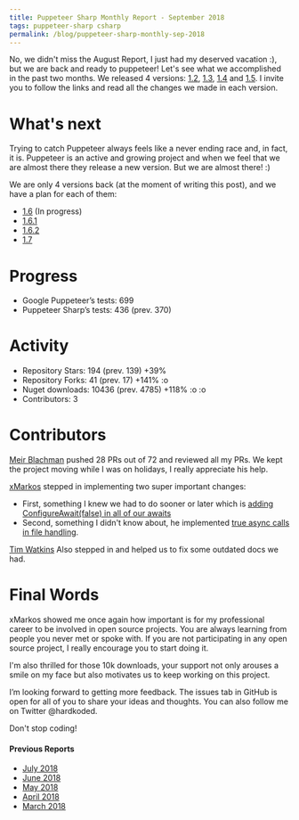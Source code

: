 ```yaml
---
title: Puppeteer Sharp Monthly Report - September 2018
tags: puppeteer-sharp csharp
permalink: /blog/puppeteer-sharp-monthly-sep-2018
---
```

 
No, we didn't miss the August Report, I just had my deserved vacation :), but we are back and ready to puppeteer!
Let's see what we accomplished in the past two months. We released 4 versions: [1.2](https://github.com/kblok/puppeteer-sharp/releases/tag/v1.2), [1.3](https://github.com/kblok/puppeteer-sharp/releases/tag/v1.3), [1.4](https://github.com/kblok/puppeteer-sharp/releases/tag/v1.4) and [1.5](https://github.com/kblok/puppeteer-sharp/releases/tag/v1.5). I invite you to follow the links and read all the changes we made in each version.

# What's next

Trying to catch Puppeteer always feels like a never ending race and, in fact, it is. Puppeteer is an active and growing project and when we feel that we are almost there they release a new version. But we are almost there! :)

We are only 4 versions back (at the moment of writing this post), and we have a plan for each of them:

* [1.6](https://github.com/kblok/puppeteer-sharp/projects/21) (In progress)
* [1.6.1](https://github.com/kblok/puppeteer-sharp/projects/22)
* [1.6.2](https://github.com/kblok/puppeteer-sharp/projects/23)
* [1.7](https://github.com/kblok/puppeteer-sharp/projects/24)

# Progress

* Google Puppeteer’s tests: 699
* Puppeteer Sharp’s tests: 436 (prev. 370)

# Activity 

* Repository Stars: 194 (prev. 139) +39%
* Repository Forks: 41 (prev. 17) +141% :o
* Nuget downloads: 10436 (prev. 4785) +118% :o :o
* Contributors: 3

# Contributors

[Meir Blachman](https://www.twitter.com/MeirBlachman) pushed 28 PRs out of 72 and reviewed all my PRs. We kept the project moving while I was on holidays, I really appreciate his help.

[xMarkos](https://github.com/xMarkos) stepped in implementing two super important changes:
 * First, something I knew we had to do sooner or later which is [adding ConfigureAwait(false) in all of our awaits](https://github.com/kblok/puppeteer-sharp/pull/525)
* Second, something I didn't know about, he implemented [true async calls in file handling](https://github.com/kblok/puppeteer-sharp/pull/526).

[Tim Watkins](https://github.com/jankcat) Also stepped in and helped us to fix some outdated docs we had.

# Final Words

xMarkos showed me once again how important is for my professional career to be involved in open source projects. You are always learning from people you never met or spoke with. If you are not participating in any open source project, I really encourage you to start doing it.

I'm also thrilled for those 10k downloads, your support not only arouses a smile on my face but also motivates us to keep working on this project.

I’m looking forward to getting more feedback. The issues tab in GitHub is open for all of you to share your ideas and thoughts. You can also follow me on Twitter @hardkoded.

Don't stop coding!

#### Previous Reports
 * [July 2018](http://www.hardkoded.com/blog/puppeteer-sharp-monthly-jul-2018)
 * [June 2018](http://www.hardkoded.com/blog/puppeteer-sharp-monthly-jun-2018)
 * [May 2018](http://www.hardkoded.com/blogs/puppeteer-sharp-monthly-may-2018)
 * [April 2018](http://www.hardkoded.com/blogs/puppeteer-sharp-monthly-april-2018)
 * [March 2018](http://www.hardkoded.com/blogs/puppeteer-sharp-monthly-march-2018)


